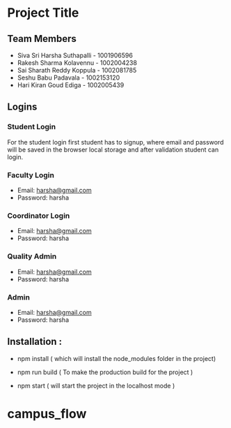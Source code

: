 # Project Title

## Team Members

- Siva Sri Harsha Suthapalli - 1001906596
- Rakesh Sharma Kolavennu - 1002004238
- Sai Sharath Reddy Koppula - 1002081785
- Seshu Babu Padavala - 1002153120
- Hari Kiran Goud Ediga - 1002005439

## Logins

### Student Login

For the student login first student has to signup, where email and password will be saved in the browser local storage and after validation student can login.

### Faculty Login

- Email: harsha@gmail.com
- Password: harsha

### Coordinator Login

- Email: harsha@gmail.com
- Password: harsha

### Quality Admin

- Email: harsha@gmail.com
- Password: harsha

### Admin

- Email: harsha@gmail.com
- Password: harsha

## Installation :

- npm install ( which will install the node_modules folder in the project)

- npm run build ( To make the production build for the project )

- npm start ( will start the project in the localhost mode )
# campus_flow
